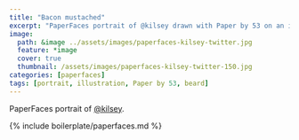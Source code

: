 ```yaml
---
title: "Bacon mustached"
excerpt: "PaperFaces portrait of @kilsey drawn with Paper by 53 on an iPad."
image: 
  path: &image ../assets/images/paperfaces-kilsey-twitter.jpg 
  feature: *image
  cover: true
  thumbnail: /assets/images/paperfaces-kilsey-twitter-150.jpg
categories: [paperfaces]
tags: [portrait, illustration, Paper by 53, beard]
---
```


PaperFaces portrait of [@kilsey](https://twitter.com/kilsey).

{% include boilerplate/paperfaces.md %}
